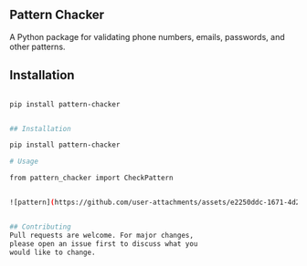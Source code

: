 ## Pattern Chacker

A Python package for validating phone numbers, emails, passwords, and other patterns.

## Installation
```bash

pip install pattern-chacker


## Installation

pip install pattern-chacker

# Usage

from pattern_chacker import CheckPattern


![pattern](https://github.com/user-attachments/assets/e2250ddc-1671-4d27-b99a-f3b1db9ce183)


## Contributing
Pull requests are welcome. For major changes,
please open an issue first to discuss what you
would like to change.

